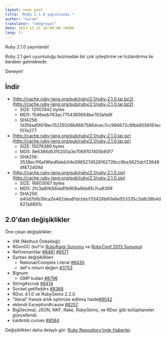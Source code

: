 ```yaml
---
layout: news_post
title: "Ruby 2.1.0 yayınlandı."
author: "nurse"
translator: "sdogruyol"
date: 2013-12-25 16:00:00 +0000
lang: tr
---
```


Ruby 2.1.0 yayınlandı!

Ruby 2.1 geri uyumluluğu bozmadan bir çok iyileştirme ve hızlandırma ile beraber
gelmektedir.

Deneyin!

## İndir

* [http://cache.ruby-lang.org/pub/ruby/2.1/ruby-2.1.0.tar.bz2](http://cache.ruby-lang.org/pub/ruby/2.1/ruby-2.1.0.tar.bz2)
  * SIZE:   12007442 bytes
  * MD5:    1546eeb763ac7754365664be763a1e8f
  * SHA256: 1d3f4ad5f619ec15229206b6667586dcec7cc986672c8fbb8558161ecf07e277
* [http://cache.ruby-lang.org/pub/ruby/2.1/ruby-2.1.0.tar.gz](http://cache.ruby-lang.org/pub/ruby/2.1/ruby-2.1.0.tar.gz)
  * SIZE:   15076389 bytes
  * MD5:    9e6386d53f5200a3e7069107405b93f7
  * SHA256: 3538ec1f6af96ed9deb04e0965274528162726cc9ba3625dcf23648df872d09d
* [http://cache.ruby-lang.org/pub/ruby/2.1/ruby-2.1.0.zip](http://cache.ruby-lang.org/pub/ruby/2.1/ruby-2.1.0.zip)
  * SIZE:   16603067 bytes
  * MD5:    2fc3a80b56da81b906a9bb6fc7ca8399
  * SHA256: d40d7bfb39ca2e462dea61dcbbcf33426b60e6e553335c3afb39b4d827a6891c

## 2.0'dan değişiklikler

Öne çıkan değişiklikler:

* VM (Method Önbelleği)
* RGenGC (ko1'in [RubyKaigi Sunumu](http://rubykaigi.org/2013/talk/S73) ve [RubyConf 2013 Sunumu](http://www.atdot.net/~ko1/activities/rubyconf2013-ko1_pub.pdf))
* Refinementlar [#8481](https://bugs.ruby-lang.org/issues/8481) [#8571](https://bugs.ruby-lang.org/issues/8571)
* Syntax değişiklikleri
  * Rational/Complex Literal [#8430](https://bugs.ruby-lang.org/issues/8430)
  * def's return değeri [#3753](https://bugs.ruby-lang.org/issues/3753)
* Bignum
  * GMP kullan [#8796](https://bugs.ruby-lang.org/issues/8796)
* String#scrub [#8414](https://bugs.ruby-lang.org/issues/8414)
* Socket.getifaddrs [#8368](https://bugs.ruby-lang.org/issues/8368)
* RDoc 4.1.0 ve RubyGems 2.2.0
* "literal".freeze artık optimize edilmiş halde[#9042](https://bugs.ruby-lang.org/issues/9042)
* eklendi Exception#cause [#8257](https://bugs.ruby-lang.org/issues/8257)
* BigDecimal, JSON, NKF, Rake, RubyGems, ve RDoc gibi kütüphaneler güncellendi.
* kaldırıldı curses [#8584](https://bugs.ruby-lang.org/issues/8584)

Değişiklikleri daha detaylı gör: [Ruby Repository'inde Haberler](https://github.com/ruby/ruby/blob/v2_1_0/NEWS).
